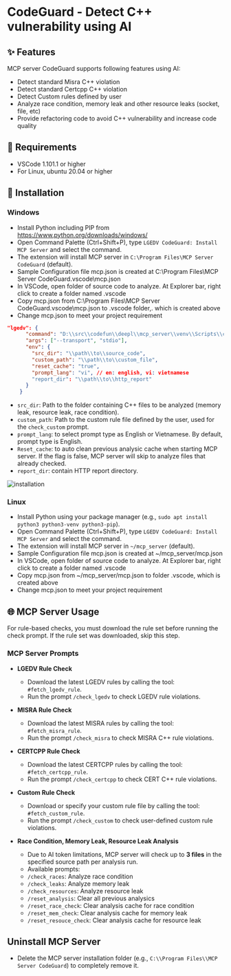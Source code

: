 # CodeGuard - Detect C++ vulnerability using AI
## ✨ Features
MCP server CodeGuard supports following features using AI:
- Detect standard Misra C++ violation
- Detect standard Certcpp C++ violation
- Detect Custom rules defined by user
- Analyze race condition, memory leak and other resource leaks (socket, file, etc)
- Provide refactoring code to avoid C++ vulnerability and increase code quality


## 🎯 Requirements
- VSCode 1.101.1 or higher
- For Linux, ubuntu 20.04 or higher


## 🧩 Installation 
### Windows
- Install Python including PIP from https://www.python.org/downloads/windows/ 
- Open Command Palette (Ctrl+Shift+P), type `LGEDV CodeGuard: Install MCP Server` and select the command.
- The extension will install MCP server in `C:\Program Files\MCP Server CodeGuard` (default).
- Sample Configuration file mcp.json is created at C:\Program Files\MCP Server CodeGuard\.vscode\mcp.json
- In VSCode, open folder of source code to analyze. At Explorer bar, right click to create a folder named .vscode
- Copy mcp.json from C:\Program Files\MCP Server CodeGuard\.vscode\mcp.json to .vscode folder,. which is created above
- Change mcp.json to meet your project requirement
```json
"lgedv": {
      "command": "D:\\src\\codefun\\deepl\\mcp_server\\venv\\Scripts\\codeguard.exe",
      "args": ["--transport", "stdio"],
      "env": {
        "src_dir": "\\path\\to\\source_code",
        "custom_path": "\\path\\to\\custom_file",
        "reset_cache": "true",
        "prompt_lang": "vi", // en: english, vi: vietnamese
        "report_dir": "\\path\\to\\http_report"
      }
    }
```
- `src_dir`: Path to the folder containing C++ files to be analyzed (memory leak, resource leak, race condition).
- `custom_path`: Path to the custom rule file defined by the user, used for the `check_custom` prompt.
- `prompt_lang`: to select prompt type as English or Vietnamese. By default, prompt type is English.
- `Reset_cache`: to auto clean previous analysic cache when starting MCP server. If the flag is false, MCP server will skip to analyze files that already checked.
- `report_dir`: contain HTTP report directory.

![installation](https://raw.githubusercontent.com/taikt/codefun/main/deepl/cguard/src/images/install_win.gif)

### Linux
- Install Python using your package manager (e.g., `sudo apt install python3 python3-venv python3-pip`).
- Open Command Palette (Ctrl+Shift+P), type `LGEDV CodeGuard: Install MCP Server` and select the command.
- The extension will install MCP server in `~/mcp_server` (default).
- Sample Configuration file mcp.json is created at ~/mcp_server/mcp.json
- In VSCode, open folder of source code to analyze. At Explorer bar, right click to create a folder named .vscode
- Copy mcp.json from ~/mcp_server/mcp.json to folder .vscode, which is created above
- Change mcp.json to meet your project requirement


## 🌐 MCP Server Usage

For rule-based checks, you must download the rule set before running the check prompt. If the rule set was downloaded, skip this step.

### MCP Server Prompts 
- **LGEDV Rule Check**
  - Download the latest LGEDV rules by calling the tool: `#fetch_lgedv_rule`.
  - Run the prompt `/check_lgedv` to check LGEDV rule violations.

- **MISRA Rule Check**
  - Download the latest MISRA rules by calling the tool: `#fetch_misra_rule`.
  - Run the prompt `/check_misra` to check MISRA C++ rule violations.

- **CERTCPP Rule Check**
  - Download the latest CERTCPP rules by calling the tool: `#fetch_certcpp_rule`.
  - Run the prompt `/check_certcpp` to check CERT C++ rule violations.

- **Custom Rule Check**
  - Download or specify your custom rule file by calling the tool: `#fetch_custom_rule`.
  - Run the prompt `/check_custom` to check user-defined custom rule violations.

- **Race Condition, Memory Leak, Resource Leak Analysis**
  - Due to AI token limitations, MCP server will check up to **3 files** in the specified source path per analysis run.
  - Available prompts:
  - `/check_races`: Analyze race condition
  - `/check_leaks`: Analyze memory leak
  - `/check_resources`: Analyze resource leak
  - `/reset_analysis`: Clear all previous analysics
  - `/reset_race_check`: Clear analysis cache for race condition
  - `/reset_mem_check`: Clear analysis cache for memory leak
  - `/reset_resouce_check`: Clear analysis cache for resource leak 


## Uninstall MCP Server
- Delete the MCP server installation folder (e.g., `C:\\Program Files\\MCP Server CodeGuard`) to completely remove it.
